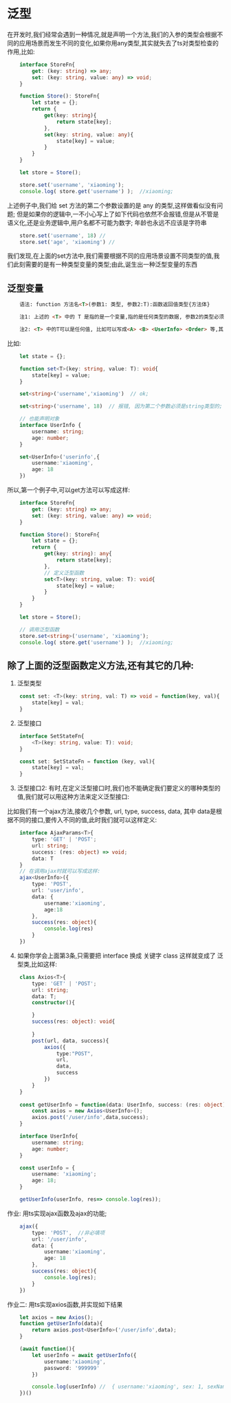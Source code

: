 # 泛型
在开发时,我们经常会遇到一种情况,就是声明一个方法,我们的入参的类型会根据不同的应用场景而发生不同的变化,如果你用any类型,其实就失去了ts对类型检查的作用,比如:
```typescript
    interface StoreFn{
        get: (key: string) => any;
        set: (key: string, value: any) => void;
    }

    function Store(): StoreFn{
        let state = {};
        return {
            get(key: string){
                return state[key];
            },
            set(key: string, value: any){
                state[key] = value;
            }
        }
    }

    let store = Store();

    store.set('username', 'xiaoming');
    console.log( store.get('username') );  //xiaoming;
```

上述例子中,我们给 set 方法的第二个参数设置的是 any 的类型,这样做看似没有问题; 但是如果你的逻辑中,一不小心写上了如下代码也依然不会报错,但是从不管是语义化,还是业务逻辑中,用户名都不可能为数字; 年龄也永远不应该是字符串
```typescript
    store.set('username', 18) //
    store.set('age', 'xiaoming') //  
```
我们发现,在上面的set方法中,我们需要根据不同的应用场景设置不同类型的值,我们此刻需要的是有一种类型变量的类型;由此,诞生出一种泛型变量的东西

## 泛型变量
```html
    语法: function 方法名<T>(参数1: 类型, 参数2:T):函数返回值类型{方法体}

    注1: 上述的 <T> 中的 T 是指的是一个变量,指的是任何类型的数据, 参数2的类型必须要是 T类型;

    注2: <T> 中的T可以是任何值, 比如可以写成<A> <B> <UserInfo> <Order> 等,其意义和 <T> 相同;
```
比如:
```typescript
    let state = {};

    function set<T>(key: string, value: T): void{
        state[key] = value;
    }

    set<string>('username','xiaoming')  // ok;

    set<string>('username', 18)  // 报错, 因为第二个参数必须是string类型的;

    // 也能声明对象
    interface UserInfo {
        username: string;
        age: number;
    }

    set<UserInfo>('userinfo',{
        username:'xiaoming',
        age: 18
    })
```

所以,第一个例子中,可以get方法可以写成这样:
```typescript
    interface StoreFn{
        get: (key: string) => any;
        set: (key: string, value: any) => void;
    }

    function Store(): StoreFn{
        let state = {};
        return {
            get(key: string): any{
                return state[key];
            },
            // 定义泛型函数
            set<T>(key: string, value: T): void{
                state[key] = value;
            }
        }
    }

    let store = Store();

    // 调用泛型函数
    store.set<string>('username', 'xiaoming');
    console.log( store.get('username') );  //xiaoming;
```

## 除了上面的泛型函数定义方法,还有其它的几种:
1. 泛型类型
```typescript
    const set: <T>(key: string, val: T) => void = function(key, val){
        state[key] = val;
    }
```

2. 泛型接口
```typescript
    interface SetStateFn{
        <T>(key: string, value: T): void;
    }

    const set: SetStateFn = function (key, val){
        state[key] = val;
    }
```
3. 泛型接口2: 有时,在定义泛型接口时,我们也不能确定我们要定义的哪种类型的值,我们就可以用这种方法来定义泛型接口:

比如我们有一个ajax方法,接收几个参数, url, type, success, data, 其中 data是根据不同的接口,要传入不同的值,此时我们就可以这样定义:
```typescript
    interface AjaxParams<T>{
        type: 'GET' | 'POST';
        url: string;
        success: (res: object) => void;
        data: T
    }
    // 在调用ajax时就可以写成这样:
    ajax<UserInfo>({
        type: 'POST',
        url: 'user/info',
        data: {
            username:'xiaoming',
            age:18
        },
        success(res: object){
            console.log(res)
        }
    })
```
4. 如果你学会上面第3条,只需要把 interface 换成 关键字 class 这样就变成了 泛型类,比如这样:
```typescript
    class Axios<T>{
        type: 'GET' | 'POST';
        url: string;
        data: T;
        constructor(){

        }
        success(res: object): void{
            
        }
        post(url, data, success){
            axios({
                type:"POST",
                url,
                data,
                success
            })
        }
    }
    
    const getUserInfo = function(data: UserInfo, success: (res: object)=> void){
        const axios = new Axios<UserInfo>();
        axios.post('/user/info',data,success);
    }

    interface UserInfo{
        username: string;
        age: number;
    }

    const userInfo = {
        username: 'xiaoming';
        age: 18;
    }

    getUserInfo(userInfo, res=> console.log(res));
```

作业:
用ts实现ajax函数及ajax的功能;
```typescript
    ajax({
        type: 'POST',  //非必填项
        url: '/user/info',
        data: {
            username:'xiaoming',
            age: 18
        },
        success(res: object){
            console.log(res);
        }
    })
```

作业二: 用ts实现axios函数,并实现如下结果
```typescript
    let axios = new Axios();
    function getUserInfo(data){
        return axios.post<UserInfo>('/user/info',data);
    }

    (await function(){
        let userInfo = await getUserInfo({
            username:'xiaoming',
            password: '999999'
        })

        console.log(userInfo) //  { username:'xiaoming', sex: 1, sexName:'男', phone:'13333333333' }
    })()
```